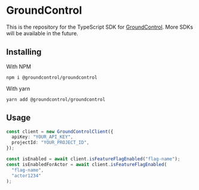 # GroundControl

This is the repository for the TypeScript SDK for [GroundControl](https://groundcontrol.sh/). More SDKs will be available in the future.

## Installing

With NPM

```shell
npm i @groundcontrol/groundcontrol
```

With yarn

```shell
yarn add @groundcontrol/groundcontrol
```

## Usage

```ts
const client = new GroundControlClient({
  apiKey: "YOUR_API_KEY",
  projectId: "YOUR_PROJECT_ID",
});

const isEnabled = await client.isFeatureFlagEnabled("flag-name");
const isEnabledForActor = await client.isFeatureFlagEnabled(
  "flag-name",
  "actor1234"
);
```
